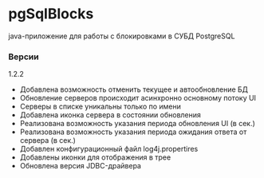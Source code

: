 # pgSqlBlocks

java-приложение для работы с блокировками в СУБД PostgreSQL

### Версии

1.2.2
  - Добавлена возможность отменить текущее и автообновление БД
  - Обновление серверов происходит асинхронно основному потоку UI
  - Серверы в списке уникальны только по имени
  - Добавлена иконка сервера в состоянии обновления
  - Реализована возможность указания периода обновления UI (в сек.)
  - Реализована возможность указания периода ожидания ответа от сервера (в сек.)
  - Добавлен конфигурационный файл log4j.propertires
  - Добавлены иконки для отображения в трее
  - Обновлена версия JDBC-драйвера